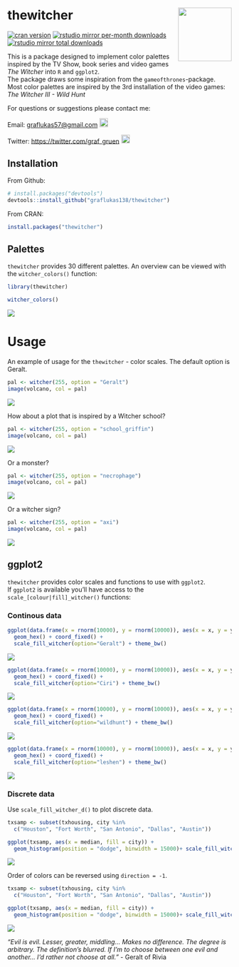 
<!-- README.md is generated from README.Rmd. Please edit that file -->

# thewitcher <img src="man/figures/logo.png" align="right" width="120" />

<!-- badges: start -->

[![cran
version](https://www.r-pkg.org/badges/version/thewitcher)](https://cran.r-project.org/package=thewitcher)
[![rstudio mirror per-month
downloads](https://cranlogs.r-pkg.org/badges/thewitcher)](https://github.com/r-hub/cranlogs.app)
[![rstudio mirror total
downloads](https://cranlogs.r-pkg.org/badges/grand-total/thewitcher?color=yellowgreen)](https://github.com/r-hub/cranlogs.app)
<!-- badges: end -->

This is a package designed to implement color palettes inspired by the
TV Show, book series and video games *The Witcher* into `R` and
`ggplot2`.  
The package draws some inspiration from the `gameofthrones`-package.  
Most color palettes are inspired by the 3rd installation of the video
games: *The Witcher III - Wild Hunt*

For questions or suggestions please contact me:

Email: <graflukas57@gmail.com>
<img src="C:\Users\grafluca\AppData\Local\Temp\RtmpG6g9oo\file37c58da2305.png" style="height:1.4em" />

Twitter: <https://twitter.com/graf_gruen>
<img src="C:\Users\grafluca\AppData\Local\Temp\RtmpG6g9oo\file37c51af58da.png" style="height:1.4em" />

## Installation

From Github:

``` r
# install.packages("devtools")
devtools::install_github("graflukas138/thewitcher")
```

From CRAN:

``` r
install.packages("thewitcher")
```

## Palettes

`thewitcher` provides 30 different palettes. An overview can be viewed
with the `witcher_colors()` function:

``` r
library(thewitcher)

witcher_colors()
```

![](man/figures/README-unnamed-chunk-4-1.png)<!-- -->

# Usage

An example of usage for the `thewitcher` - color scales. The default
option is Geralt.

``` r
pal <- witcher(255, option = "Geralt")
image(volcano, col = pal)
```

![](man/figures/README-unnamed-chunk-5-1.png)<!-- -->

How about a plot that is inspired by a Witcher school?

``` r
pal <- witcher(255, option = "school_griffin")
image(volcano, col = pal)
```

![](man/figures/README-unnamed-chunk-6-1.png)<!-- -->

Or a monster?

``` r
pal <- witcher(255, option = "necrophage")
image(volcano, col = pal)
```

![](man/figures/README-unnamed-chunk-7-1.png)<!-- -->

Or a witcher sign?

``` r
pal <- witcher(255, option = "axi")
image(volcano, col = pal)
```

![](man/figures/README-unnamed-chunk-8-1.png)<!-- -->

## ggplot2

`thewitcher` provides color scales and functions to use with
`ggplot2`.  
If `ggplot2` is available you’ll have access to the
`scale_[colour|fill]_witcher()` functions:

### Continous data

``` r
ggplot(data.frame(x = rnorm(10000), y = rnorm(10000)), aes(x = x, y = y)) +
  geom_hex() + coord_fixed() +
  scale_fill_witcher(option="Geralt") + theme_bw()
```

![](man/figures/README-unnamed-chunk-10-1.png)<!-- -->

``` r
ggplot(data.frame(x = rnorm(10000), y = rnorm(10000)), aes(x = x, y = y)) +
  geom_hex() + coord_fixed() +
  scale_fill_witcher(option="Ciri") + theme_bw()
```

![](man/figures/README-unnamed-chunk-11-1.png)<!-- -->

``` r
ggplot(data.frame(x = rnorm(10000), y = rnorm(10000)), aes(x = x, y = y)) +
  geom_hex() + coord_fixed() +
  scale_fill_witcher(option="wildhunt") + theme_bw()
```

![](man/figures/README-unnamed-chunk-12-1.png)<!-- -->

``` r
ggplot(data.frame(x = rnorm(10000), y = rnorm(10000)), aes(x = x, y = y)) +
  geom_hex() + coord_fixed() +
  scale_fill_witcher(option="leshen") + theme_bw()
```

![](man/figures/README-unnamed-chunk-13-1.png)<!-- -->

### Discrete data

Use `scale_fill_witcher_d()` to plot discrete data.

``` r
txsamp <- subset(txhousing, city %in%
  c("Houston", "Fort Worth", "San Antonio", "Dallas", "Austin"))

ggplot(txsamp, aes(x = median, fill = city)) +
  geom_histogram(position = "dodge", binwidth = 15000)+ scale_fill_witcher_d(option = "katakan")+ theme_bw()
```

![](man/figures/README-unnamed-chunk-14-1.png)<!-- -->

Order of colors can be reversed using `direction = -1`.

``` r
txsamp <- subset(txhousing, city %in%
  c("Houston", "Fort Worth", "San Antonio", "Dallas", "Austin"))

ggplot(txsamp, aes(x = median, fill = city)) +
  geom_histogram(position = "dodge", binwidth = 15000)+ scale_fill_witcher_d(option = "katakan", direction = -1) + theme_bw()
```

![](man/figures/README-unnamed-chunk-15-1.png)<!-- -->

*“Evil is evil. Lesser, greater, middling… Makes no difference. The
degree is arbitrary. The definition’s blurred. If I’m to choose between
one evil and another… I’d rather not choose at all.”* - Geralt of Rivia
